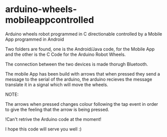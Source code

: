 # arduino-wheels-mobileappcontrolled
Arduino wheels robot programmed in C directionable controlled by a Mobile App programmed in Android

Two folders are found, one is the Android/Java code, for the Mobile App and the other is the C Code for the Arduino Robot Wheels.

The connection between the two devices is made thorugh Bluetooth.

The mobile App has been build with arrows that when pressed they send a message to the serial of the arduino, the arduino recieves the message translate it in a signal which will move the wheels.


NOTE:

The arrows when pressed changes colour following the tap event in order to give the feeling that the arrow is being pressed.

!Can't retrive the Arduino code at the moment!

I hope this code will serve you well :)
